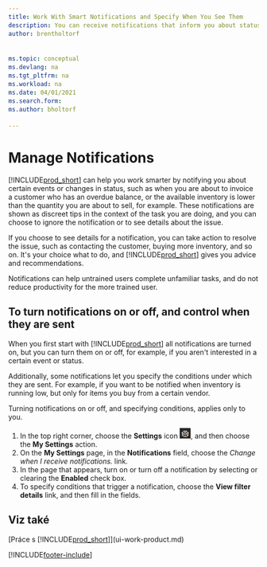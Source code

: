 ```yaml
---
title: Work With Smart Notifications and Specify When You See Them
description: You can receive notifications that inform you about status changes or events, for example, an overdue balance or low inventory.
author: brentholtorf


ms.topic: conceptual
ms.devlang: na
ms.tgt_pltfrm: na
ms.workload: na
ms.date: 04/01/2021
ms.search.form: 
ms.author: bholtorf

---
```

# Manage Notifications

[!INCLUDE[prod_short](includes/prod_short.md)] can help you work smarter by notifying you about certain events or changes in status, such as when you are about to invoice a customer who has an overdue balance, or the available inventory is lower than the quantity you are about to sell, for example. These notifications are shown as discreet tips in the context of the task you are doing, and you can choose to ignore the notification or to see details about the issue.

If you choose to see details for a notification, you can take action to resolve the issue, such as contacting the customer, buying more inventory, and so on. It's your choice what to do, and [!INCLUDE[prod_short](includes/prod_short.md)] gives you advice and recommendations.

Notifications can help untrained users complete unfamiliar tasks, and do not reduce productivity for the more trained user.

## To turn notifications on or off, and control when they are sent

When you first start with [!INCLUDE[prod_short](includes/prod_short.md)] all notifications are turned on, but you can turn them on or off, for example, if you aren't interested in a certain event or status.

Additionally, some notifications let you specify the conditions under which they are sent. For example, if you want to be notified when inventory is running low, but only for items you buy from a certain vendor.

Turning notifications on or off, and specifying conditions, applies only to you.

1. In the top right corner, choose the **Settings** icon ![Settings.](media/ui-experience/settings_icon_small.png "Settings icon for role center"), and then choose the **My Settings** action.
2. On the **My Settings** page, in the **Notifications** field, choose the *Change when I receive notifications.* link.
3. In the page that appears, turn on or turn off a notification by selecting or clearing the **Enabled** check box.
4. To specify conditions that trigger a notification, choose the **View filter details** link, and then fill in the fields.

## Viz také

[Práce s [!INCLUDE[prod_short](includes/prod_short.md)]](ui-work-product.md)


[!INCLUDE[footer-include](includes/footer-banner.md)]
